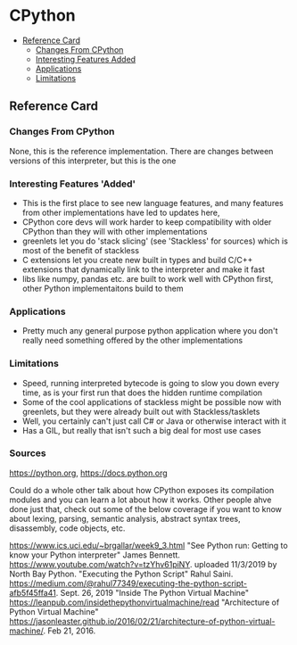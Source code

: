 # CPython

<!-- TOC -->
- [Reference Card](#reference-card)
    - [Changes From CPython](#changes-from-cpython)
    - [Interesting Features Added](#interesting-features-added)
    - [Applications](#applications)
    - [Limitations](#limitations)
<!-- /TOC -->

## Reference Card

### Changes From CPython
None, this is the reference implementation. There are changes between versions  of this interpreter, but this is the one

### Interesting Features 'Added'
- This is the first place to see new language features, and many features from other implementations have led to updates here, 
- CPython core devs will work harder to keep compatibility with older CPython than they will with other implementations
- greenlets let you do 'stack slicing' (see 'Stackless' for sources) which is most of the benefit of stackless
- C extensions let you create new built in types and build C/C++ extensions that dynamically link to the interpreter and make it fast
- libs like numpy, pandas etc. are built to work well with CPython first, other Python implementaitons build to them

### Applications
- Pretty much any general purpose python application where you don't really need something offered by the other implementations

### Limitations
- Speed, running interpreted bytecode is going to slow you down every time, as is your first run that does the hidden runtime compilation
- Some of the cool applications of stackless might be possible now with greenlets, but they were already built out with Stackless/tasklets
- Well, you certainly can't just call C# or Java or otherwise interact with it
- Has a GIL, but really that isn't such a big deal for most use cases

### Sources
https://python.org, https://docs.python.org

Could do a whole other talk about how CPython exposes its compilation modules and you can learn a lot about how it works. Other people ahve done just that, 
check out some of the below coverage if you want to know about lexing, parsing, semantic analysis, abstract syntax trees, disassembly, code objects, etc.

https://www.ics.uci.edu/~brgallar/week9_3.html
"See Python run: Getting to know your Python interpreter" James Bennett. https://www.youtube.com/watch?v=tzYhv61piNY. uploaded 11/3/2019 by North Bay Python.
"Executing the Python Script" Rahul Saini. https://medium.com/@rahul77349/executing-the-python-script-afb5f45ffa41. Sept. 26, 2019
"Inside The Python Virtual Machine" https://leanpub.com/insidethepythonvirtualmachine/read
"Architecture of Python Virtual Machine" https://jasonleaster.github.io/2016/02/21/architecture-of-python-virtual-machine/. Feb 21, 2016.
